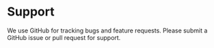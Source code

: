 # Support
We use GitHub for tracking bugs and feature requests. Please submit a GitHub issue or pull request for support.
